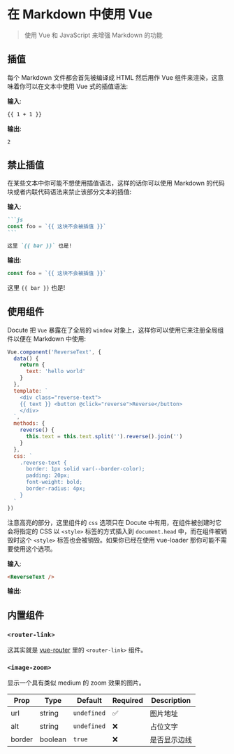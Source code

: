# 在 Markdown  中使用 Vue

> 使用 Vue 和 JavaScript 来增强 Markdown 的功能

## 插值

每个 Markdown 文件都会首先被编译成 HTML 然后用作 Vue 组件来渲染，这意味着你可以在文本中使用 Vue 式的插值语法:

__输入__:

```markdown
{{ 1 + 1 }}
```

__输出__:

```
2
```

## 禁止插值

在某些文本中你可能不想使用插值语法，这样的话你可以使用 Markdown 的代码块或者内联代码语法来禁止该部分文本的插值:

__输入__:

````markdown
```js
const foo = `{{ 这块不会被插值 }}`
```

这里 `{{ bar }}` 也是!
````

__输出__:

```js
const foo = `{{ 这块不会被插值 }}`
```

这里 `{{ bar }}` 也是!

## 使用组件

Docute 把 `Vue` 暴露在了全局的 `window` 对象上，这样你可以使用它来注册全局组件以便在 Markdown 中使用:

```js {17-24}
Vue.component('ReverseText', {
  data() {
    return {
      text: 'hello world'
    }
  },
  template: `
    <div class="reverse-text">
    {{ text }} <button @click="reverse">Reverse</button>
    </div>
  `,
  methods: {
    reverse() {
      this.text = this.text.split('').reverse().join('')
    }
  },
  css: `
    .reverse-text {
      border: 1px solid var(--border-color);
      padding: 20px;
      font-weight: bold;
      border-radius: 4px;
    }
  `
})
```

注意高亮的部分，这里组件的 `css` 选项只在 Docute 中有用，在组件被创建时它会将指定的 CSS 以 `<style>` 标签的方式插入到 `document.head` 中，而在组件被销毁时这个 `<style>` 标签也会被销毁。如果你已经在使用 vue-loader 那你可能不需要使用这个选项。

__输入__:

```markdown
<ReverseText />
```

__输出__:

<ReverseText />

## 内置组件

### `<router-link>`

这其实就是 [vue-router](https://router.vuejs.org/api/#router-link-props) 里的 `<router-link>` 组件。

### `<image-zoom>`

显示一个具有类似 medium 的 zoom 效果的图片。

|Prop|Type|Default|Required|Description|
|---|---|---|---|---|
|url|string|`undefined`|✅|图片地址|
|alt|string|`undefined`|❌|占位文字|
|border|boolean|`true`|❌|是否显示边线|
